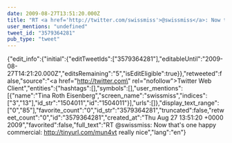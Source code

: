 ```yaml
---
date: 2009-08-27T13:51:20.000Z
title: "RT <a href='http://twitter.com/swissmiss'>@swissmiss</a>: Now that's one happy commercial: http://tinyurl.com/mun4vt really nice″"
user_mentions: "undefined"
tweet_id: "3579364281"
pub_type: "tweet"
---
```

{"edit_info":{"initial":{"editTweetIds":["3579364281"],"editableUntil":"2009-08-27T14:21:20.000Z","editsRemaining":"5","isEditEligible":true}},"retweeted":false,"source":"<a href=\"http://twitter.com\" rel=\"nofollow\">Twitter Web Client</a>","entities":{"hashtags":[],"symbols":[],"user_mentions":[{"name":"Tina Roth Eisenberg","screen_name":"swissmiss","indices":["3","13"],"id_str":"1504011","id":"1504011"}],"urls":[]},"display_text_range":["0","85"],"favorite_count":"0","id_str":"3579364281","truncated":false,"retweet_count":"0","id":"3579364281","created_at":"Thu Aug 27 13:51:20 +0000 2009","favorited":false,"full_text":"RT @swissmiss: Now that's one happy commercial: http://tinyurl.com/mun4vt really nice","lang":"en"}
